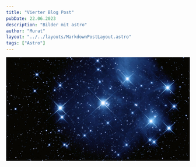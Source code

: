 ```yaml
---
title: "Vierter Blog Post"
pubDate: 22.06.2023
description: "Bilder mit astro"
author: "Murat"
layout: "../../layouts/MarkdownPostLayout.astro"
tags: ["Astro"]
---
```


![A starry night sky.](../../assets/sterne.jpg)